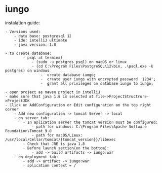 # iungo

instalation guide:

    - Versions used:
        - data base: postgresql 12
        - ide: intelliJ ultimate
        - java version: 1.8

    - to create database:
            - psql at terminal 
                - (sudo -u postgres psql) on macOS or linux
                - (cd C:\Program Files\PostgreSQL\12\bin, .\psql.exe -U postgres) on windows
                    -  create database iungo;
                    -  create user iungo with encrypted password '1234';
                    -  grant all privileges on database iungo to iungo; 
                    
    - open project as maven project in intelliJ
    - make sure that java 1.8 is selected at file->ProjectStructrure->ProjectJDK
    - Click on AddConfiguration or Edit configuration on the top right corner
        - Add new configuration -> tomcat Server -> local
        - on server tab:
            - In aplication server the tomcat version must be configured:
                - path for windows: C:\Program Files\Apache Software Foundation\Tomcat 9.0
                - path for macOS/Linux: /usr/local/Cellar/tomcat/{tomcat_version}}/libexec
            - Check that JRE is java 1.8
            - Before launch section(on the bottom):
                - add -> build artifacts -> iungo:war
        - on deployment tab:
            - add -> artifact -> iungo:war
            - aplication context = /
        
        
    